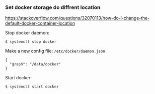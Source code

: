 

### Set docker storage do diffrent location

https://stackoverflow.com/questions/32070113/how-do-i-change-the-default-docker-container-location


Stop docker daemon:

```
$ systemctl stop docker
```

Make a new config file: `/etc/docker/daemon.json`

```
{
  "graph": "/data/docker"
}
```

Start docker:
```
$ systemctl start docker
```